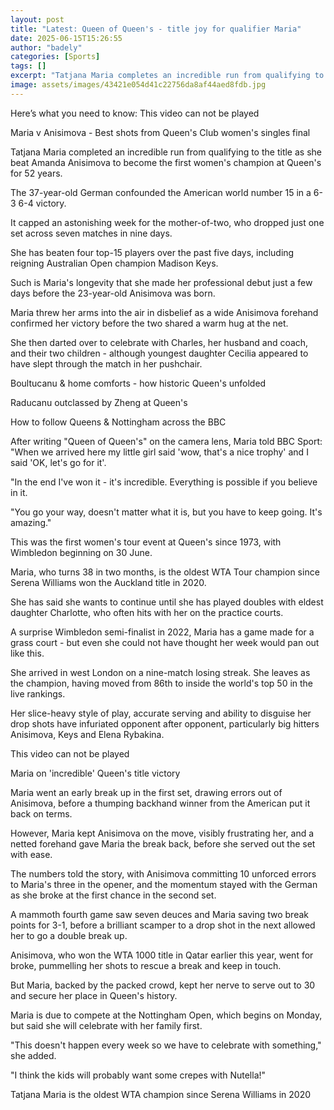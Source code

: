 ```yaml
---
layout: post
title: "Latest: Queen of Queen's - title joy for qualifier Maria"
date: 2025-06-15T15:26:55
author: "badely"
categories: [Sports]
tags: []
excerpt: "Tatjana Maria completes an incredible run from qualifying to the title as she beats Amanda Anisimova to become the first women's Queen's champion for "
image: assets/images/43421e054d41c22756da8af44aed8fdb.jpg
---
```


Here’s what you need to know: This video can not be played

Maria v Anisimova - Best shots from Queen's Club women's singles final

Tatjana Maria completed an incredible run from qualifying to the title as she beat Amanda Anisimova to become the first women's champion at Queen's for 52 years.

The 37-year-old German confounded the American world number 15 in a 6-3 6-4 victory.

It capped an astonishing week for the mother-of-two, who dropped just one set across seven matches in nine days.

She has beaten four top-15 players over the past five days, including reigning Australian Open champion Madison Keys.

Such is Maria's longevity that she made her professional debut just a few days before the 23-year-old Anisimova was born.

Maria threw her arms into the air in disbelief as a wide Anisimova forehand confirmed her victory before the two shared a warm hug at the net.

She then darted over to celebrate with Charles, her husband and coach, and their two children - although youngest daughter Cecilia appeared to have slept through the match in her pushchair.

Boultucanu & home comforts - how historic Queen's unfolded

Raducanu outclassed by Zheng at Queen's

How to follow Queens & Nottingham across the BBC

After writing "Queen of Queen's" on the camera lens, Maria told BBC Sport: "When we arrived here my little girl said 'wow, that's a nice trophy' and I said 'OK, let's go for it'.

"In the end I've won it - it's incredible. Everything is possible if you believe in it.

"You go your way, doesn't matter what it is, but you have to keep going. It's amazing."

This was the first women's tour event at Queen's since 1973, with Wimbledon beginning on 30 June.

Maria, who turns 38 in two months, is the oldest WTA Tour champion since Serena Williams won the Auckland title in 2020.

She has said she wants to continue until she has played doubles with eldest daughter Charlotte, who often hits with her on the practice courts.

A surprise Wimbledon semi-finalist in 2022, Maria has a game made for a grass court - but even she could not have thought her week would pan out like this.

She arrived in west London on a nine-match losing streak. She leaves as the champion, having moved from 86th to inside the world's top 50 in the live rankings.

Her slice-heavy style of play, accurate serving and ability to disguise her drop shots have infuriated opponent after opponent, particularly big hitters Anisimova, Keys and Elena Rybakina.

This video can not be played

Maria on 'incredible' Queen's title victory

Maria went an early break up in the first set, drawing errors out of Anisimova, before a thumping backhand winner from the American put it back on terms.

However, Maria kept Anisimova on the move, visibly frustrating her, and a netted forehand gave Maria the break back, before she served out the set with ease.

The numbers told the story, with Anisimova committing 10 unforced errors to Maria's three in the opener, and the momentum stayed with the German as she broke at the first chance in the second set.

A mammoth fourth game saw seven deuces and Maria saving two break points for 3-1, before a brilliant scamper to a drop shot in the next allowed her to go a double break up.

Anisimova, who won the WTA 1000 title in Qatar earlier this year, went for broke, pummelling her shots to rescue a break and keep in touch.

But Maria, backed by the packed crowd, kept her nerve to serve out to 30 and secure her place in Queen's history.

Maria is due to compete at the Nottingham Open, which begins on Monday, but said she will celebrate with her family first.

"This doesn't happen every week so we have to celebrate with something," she added.

"I think the kids will probably want some crepes with Nutella!"

Tatjana Maria is the oldest WTA champion since Serena Williams in 2020


